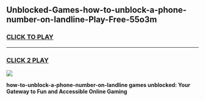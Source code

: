 
## Unblocked-Games-how-to-unblock-a-phone-number-on-landline-Play-Free-55o3m
<h3>
<a href="https://premium76.site?title=how-to-unblock-a-phone-number-on-landline&ref=23A">CLICK TO PLAY</a></h3>
<hr>

<h3>
<a href="https://premium76.site?title=how-to-unblock-a-phone-number-on-landline&ref=23A">CLICK 2 PLAY</a>
  
</h3>

<a href="https://premium76.site?title=how-to-unblock-a-phone-number-on-landline&ref=23A"><img src="https://clearcache.store/games.png"></a>


**how-to-unblock-a-phone-number-on-landline games unblocked: Your Gateway to Fun and Accessible Online Gaming**
